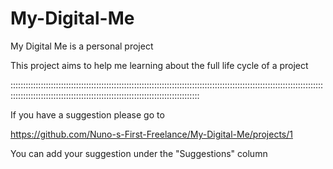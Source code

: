 # My-Digital-Me
My Digital Me is a personal project

This project aims to help me learning about the full life cycle of a project

:::::::::::::::::::::::::::::::::::::::::::::::::::::::::::::::::::::::::::::::::::::::::::::::::::::::::::::::::::::::::::::::::::::::::::::::::::::::::::::::::::::::::::::::::::::::::::::::::::::::

If you have a suggestion please go to

https://github.com/Nuno-s-First-Freelance/My-Digital-Me/projects/1 

You can add your suggestion under the "Suggestions" column 
